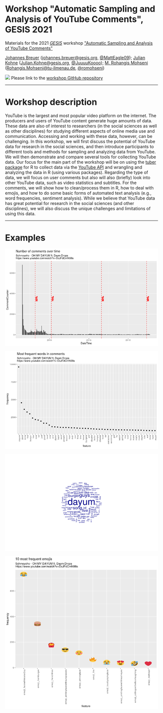 # Workshop "Automatic Sampling and Analysis of YouTube Comments", GESIS 2021
Materials for the 2021 [*GESIS*](https://www.gesis.org/en/home/) workshop ["Automatic Sampling and Analysis of YouTube Comments"](https://training.gesis.org/?site=pDetails&child=full&pID=0x12941263AE4D46F5BFB1250DA9ECD139)

[Johannes Breuer](https://www.johannesbreuer.com/) ([johannes.breuer@gesis.org](mailto:johannes.breuer@gesis.org), [\@MattEagle09](https://twitter.com/MattEagle09)); [Julian Kohne](https://www.gesis.org/en/institute/staff/person/Julian.Kohne) ([Julian.Kohne@gesis.org](mailto:Julian.Kohne@gesis.org), [\@JuuuuKoooo](https://twitter.com/JuuuuKoooo)); [M. Rohangis Mohseni](https://www.tu-ilmenau.de/en/media-psychology-and-media-design/team/dr-rohangis-mohseni/) ([Rohangis.Mohseni@tu-ilmenau.de](mailto:Rohangis.Mohseni@tu-ilmenau.de), [\@romohseni](https://twitter.com/romohseni))

[![](https://licensebuttons.net/l/by/3.0/80x15.png)](https://creativecommons.org/licenses/by/4.0/) 
Please link to the [workshop GitHub repository](https://github.com/jobreu/youtube-workshop-gesis-2021)

---

# Workshop description
YouTube is the largest and most popular video platform on the internet. The producers and users of YouTube content generate huge amounts of data. These data are also of interest to researchers (in the social sciences as well as other disciplines) for studying different aspects of online media use and communication. Accessing and working with these data, however, can be challenging. In this workshop, we will first discuss the potential of YouTube data for research in the social sciences, and then introduce participants to different tools and methods for sampling and analyzing data from YouTube. We will then demonstrate and compare several tools for collecting YouTube data. Our focus for the main part of the workshop will be on using the [tuber package](https://soodoku.github.io/tuber/) for R to collect data via the [YouTube API](https://developers.google.com/youtube) and wrangling and analyzing the data in R (using various packages). Regarding the type of data, we will focus on user comments but also will also (briefly) look into other YouTube data, such as video statistics and subtitles. For the comments, we will show how to clean/process them in R, how to deal with emojis, and how to do some basic forms of automated text analysis (e.g., word frequencies, sentiment analysis). While we believe that YouTube data has great potential for research in the social sciences (and other disciplines), we will also discuss the unique challenges and limitations of using this data.

---

# Examples

![alt text](https://github.com/jobreu/youtube-workshop-gesis-2021/blob/main/images/CommentsOvertime.png)

![alt text](https://github.com/jobreu/youtube-workshop-gesis-2021/blob/main/images/MostFrequentWords.png)

![alt text](https://github.com/jobreu/youtube-workshop-gesis-2021/blob/main/images/WordCloud.png)

![alt text](https://github.com/jobreu/youtube-workshop-gesis-2021/blob/main/images/Top10Emojis.png)
